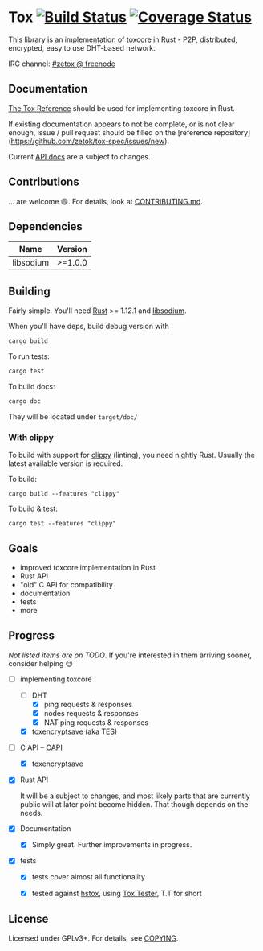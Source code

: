 # Tox  [![Build Status](https://travis-ci.org/zetok/tox.svg?branch=master)](https://travis-ci.org/zetok/tox) [![Coverage Status](https://coveralls.io/repos/github/zetok/tox/badge.svg?branch=master)](https://coveralls.io/github/zetok/tox?branch=master)

This library is an implementation of [toxcore][toxcore] in Rust - P2P,
distributed, encrypted, easy to use DHT-based network.

IRC channel: [#zetox @ freenode](https://webchat.freenode.net/?channels=zetox)

## Documentation

[The Tox Reference](https://zetok.github.io/tox-spec) should be used for
implementing toxcore in Rust.

If existing documentation appears to not be complete, or is not clear enough,
issue / pull request should be filled on the [reference repository]
(https://github.com/zetok/tox-spec/issues/new).

Current [API docs](https://zetok.github.io/tox) are a subject to changes.

## Contributions

... are welcome :smile:. For details, look at
[CONTRIBUTING.md](/CONTRIBUTING.md).

## Dependencies
| **Name** | **Version** |
|----------|-------------|
| libsodium | >=1.0.0 |

## Building
Fairly simple. You'll need [Rust] >= 1.12.1 and [libsodium].

When you'll have deps, build debug version with
```bash
cargo build
```

To run tests:
```bash
cargo test

```
To build docs:
```bash
cargo doc
```
They will be located under `target/doc/`

### With clippy
To build with support for [clippy](https://github.com/Manishearth/rust-clippy)
(linting), you need nightly Rust. Usually the latest available version is
required.

To build:
```
cargo build --features "clippy"
```

To build & test:
```
cargo test --features "clippy"
```


## Goals
 - improved toxcore implementation in Rust
 - Rust API
 - "old" C API for compatibility
 - documentation
 - tests
 - more

## Progress
*Not listed items are on TODO*. If you're interested in them arriving sooner,
consider helping :wink:

 - [ ] implementing toxcore
    - [ ] DHT
        - [x] ping requests & responses
        - [x] nodes requests & responses
        - [x] NAT ping requests & responses
    - [x] toxencryptsave (aka TES)
 - [ ] C API – [CAPI]
    - [x] toxencryptsave
 - [x] Rust API
   
   It will be a subject to changes, and most likely parts that are currently
   public will at later point become hidden. That though depends on the needs.
 - [x] Documentation
    - [x] Simply great. Further improvements in progress.
 - [x] tests
    - [x] tests cover almost all functionality
    - [x] tested against [hstox], using [Tox Tester], T.T for short


## License

Licensed under GPLv3+. For details, see [COPYING](/COPYING).

[CAPI]: https://github.com/quininer/tox-capi
[hstox]: https://github.com/TokTok/hstox
[libsodium]: https://github.com/jedisct1/libsodium
[Rust]: https://www.rust-lang.org/
[Tox Tester]: https://github.com/zetok/tox-protocol-test
[toxcore]: https://github.com/irungentoo/toxcore
